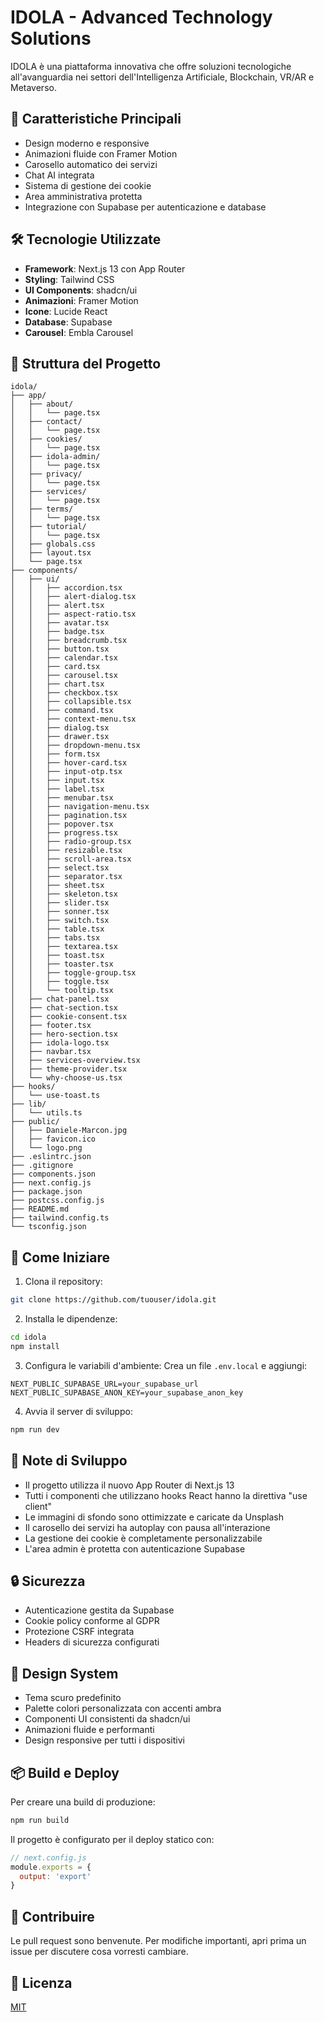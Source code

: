# IDOLA - Advanced Technology Solutions

IDOLA è una piattaforma innovativa che offre soluzioni tecnologiche all'avanguardia nei settori dell'Intelligenza Artificiale, Blockchain, VR/AR e Metaverso.

## 🌟 Caratteristiche Principali

- Design moderno e responsive
- Animazioni fluide con Framer Motion
- Carosello automatico dei servizi
- Chat AI integrata
- Sistema di gestione dei cookie
- Area amministrativa protetta
- Integrazione con Supabase per autenticazione e database

## 🛠️ Tecnologie Utilizzate

- **Framework**: Next.js 13 con App Router
- **Styling**: Tailwind CSS
- **UI Components**: shadcn/ui
- **Animazioni**: Framer Motion
- **Icone**: Lucide React
- **Database**: Supabase
- **Carousel**: Embla Carousel

## 📁 Struttura del Progetto

```
idola/
├── app/
│   ├── about/
│   │   └── page.tsx
│   ├── contact/
│   │   └── page.tsx
│   ├── cookies/
│   │   └── page.tsx
│   ├── idola-admin/
│   │   └── page.tsx
│   ├── privacy/
│   │   └── page.tsx
│   ├── services/
│   │   └── page.tsx
│   ├── terms/
│   │   └── page.tsx
│   ├── tutorial/
│   │   └── page.tsx
│   ├── globals.css
│   ├── layout.tsx
│   └── page.tsx
├── components/
│   ├── ui/
│   │   ├── accordion.tsx
│   │   ├── alert-dialog.tsx
│   │   ├── alert.tsx
│   │   ├── aspect-ratio.tsx
│   │   ├── avatar.tsx
│   │   ├── badge.tsx
│   │   ├── breadcrumb.tsx
│   │   ├── button.tsx
│   │   ├── calendar.tsx
│   │   ├── card.tsx
│   │   ├── carousel.tsx
│   │   ├── chart.tsx
│   │   ├── checkbox.tsx
│   │   ├── collapsible.tsx
│   │   ├── command.tsx
│   │   ├── context-menu.tsx
│   │   ├── dialog.tsx
│   │   ├── drawer.tsx
│   │   ├── dropdown-menu.tsx
│   │   ├── form.tsx
│   │   ├── hover-card.tsx
│   │   ├── input-otp.tsx
│   │   ├── input.tsx
│   │   ├── label.tsx
│   │   ├── menubar.tsx
│   │   ├── navigation-menu.tsx
│   │   ├── pagination.tsx
│   │   ├── popover.tsx
│   │   ├── progress.tsx
│   │   ├── radio-group.tsx
│   │   ├── resizable.tsx
│   │   ├── scroll-area.tsx
│   │   ├── select.tsx
│   │   ├── separator.tsx
│   │   ├── sheet.tsx
│   │   ├── skeleton.tsx
│   │   ├── slider.tsx
│   │   ├── sonner.tsx
│   │   ├── switch.tsx
│   │   ├── table.tsx
│   │   ├── tabs.tsx
│   │   ├── textarea.tsx
│   │   ├── toast.tsx
│   │   ├── toaster.tsx
│   │   ├── toggle-group.tsx
│   │   ├── toggle.tsx
│   │   └── tooltip.tsx
│   ├── chat-panel.tsx
│   ├── chat-section.tsx
│   ├── cookie-consent.tsx
│   ├── footer.tsx
│   ├── hero-section.tsx
│   ├── idola-logo.tsx
│   ├── navbar.tsx
│   ├── services-overview.tsx
│   ├── theme-provider.tsx
│   └── why-choose-us.tsx
├── hooks/
│   └── use-toast.ts
├── lib/
│   └── utils.ts
├── public/
│   ├── Daniele-Marcon.jpg
│   ├── favicon.ico
│   └── logo.png
├── .eslintrc.json
├── .gitignore
├── components.json
├── next.config.js
├── package.json
├── postcss.config.js
├── README.md
├── tailwind.config.ts
└── tsconfig.json
```

## 🚀 Come Iniziare

1. Clona il repository:
```bash
git clone https://github.com/tuouser/idola.git
```

2. Installa le dipendenze:
```bash
cd idola
npm install
```

3. Configura le variabili d'ambiente:
Crea un file `.env.local` e aggiungi:
```
NEXT_PUBLIC_SUPABASE_URL=your_supabase_url
NEXT_PUBLIC_SUPABASE_ANON_KEY=your_supabase_anon_key
```

4. Avvia il server di sviluppo:
```bash
npm run dev
```

## 📝 Note di Sviluppo

- Il progetto utilizza il nuovo App Router di Next.js 13
- Tutti i componenti che utilizzano hooks React hanno la direttiva "use client"
- Le immagini di sfondo sono ottimizzate e caricate da Unsplash
- Il carosello dei servizi ha autoplay con pausa all'interazione
- La gestione dei cookie è completamente personalizzabile
- L'area admin è protetta con autenticazione Supabase

## 🔒 Sicurezza

- Autenticazione gestita da Supabase
- Cookie policy conforme al GDPR
- Protezione CSRF integrata
- Headers di sicurezza configurati

## 🎨 Design System

- Tema scuro predefinito
- Palette colori personalizzata con accenti ambra
- Componenti UI consistenti da shadcn/ui
- Animazioni fluide e performanti
- Design responsive per tutti i dispositivi

## 📦 Build e Deploy

Per creare una build di produzione:
```bash
npm run build
```

Il progetto è configurato per il deploy statico con:
```javascript
// next.config.js
module.exports = {
  output: 'export'
}
```

## 🤝 Contribuire

Le pull request sono benvenute. Per modifiche importanti, apri prima un issue per discutere cosa vorresti cambiare.

## 📄 Licenza

[MIT](https://choosealicense.com/licenses/mit/)